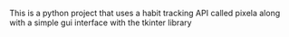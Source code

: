 This is a python project that uses a habit tracking API called pixela along with a simple gui interface with the tkinter library
